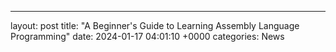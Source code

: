 ---
layout: post
title: "A Beginner's Guide to Learning Assembly Language Programming"
date:   2024-01-17 04:01:10 +0000
categories: News
